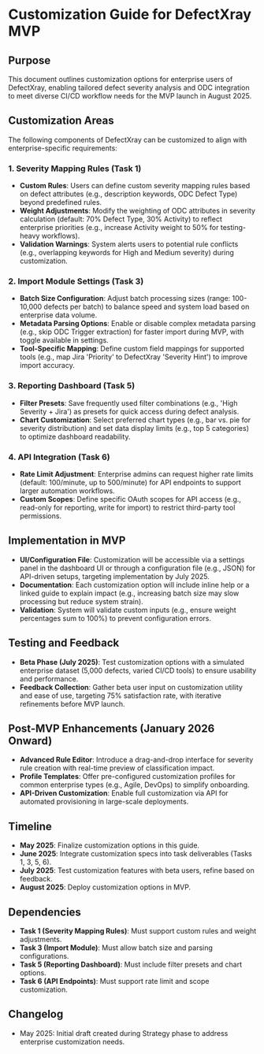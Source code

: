 # Customization Guide for DefectXray MVP

## Purpose
This document outlines customization options for enterprise users of DefectXray, enabling tailored defect severity analysis and ODC integration to meet diverse CI/CD workflow needs for the MVP launch in August 2025.

## Customization Areas
The following components of DefectXray can be customized to align with enterprise-specific requirements:

### 1. Severity Mapping Rules (Task 1)
- **Custom Rules**: Users can define custom severity mapping rules based on defect attributes (e.g., description keywords, ODC Defect Type) beyond predefined rules.
- **Weight Adjustments**: Modify the weighting of ODC attributes in severity calculation (default: 70% Defect Type, 30% Activity) to reflect enterprise priorities (e.g., increase Activity weight to 50% for testing-heavy workflows).
- **Validation Warnings**: System alerts users to potential rule conflicts (e.g., overlapping keywords for High and Medium severity) during customization.

### 2. Import Module Settings (Task 3)
- **Batch Size Configuration**: Adjust batch processing sizes (range: 100-10,000 defects per batch) to balance speed and system load based on enterprise data volume.
- **Metadata Parsing Options**: Enable or disable complex metadata parsing (e.g., skip ODC Trigger extraction) for faster import during MVP, with toggle available in settings.
- **Tool-Specific Mapping**: Define custom field mappings for supported tools (e.g., map Jira 'Priority' to DefectXray 'Severity Hint') to improve import accuracy.

### 3. Reporting Dashboard (Task 5)
- **Filter Presets**: Save frequently used filter combinations (e.g., 'High Severity + Jira') as presets for quick access during defect analysis.
- **Chart Customization**: Select preferred chart types (e.g., bar vs. pie for severity distribution) and set data display limits (e.g., top 5 categories) to optimize dashboard readability.

### 4. API Integration (Task 6)
- **Rate Limit Adjustment**: Enterprise admins can request higher rate limits (default: 100/minute, up to 500/minute) for API endpoints to support larger automation workflows.
- **Custom Scopes**: Define specific OAuth scopes for API access (e.g., read-only for reporting, write for import) to restrict third-party tool permissions.

## Implementation in MVP
- **UI/Configuration File**: Customization will be accessible via a settings panel in the dashboard UI or through a configuration file (e.g., JSON) for API-driven setups, targeting implementation by July 2025.
- **Documentation**: Each customization option will include inline help or a linked guide to explain impact (e.g., increasing batch size may slow processing but reduce system strain).
- **Validation**: System will validate custom inputs (e.g., ensure weight percentages sum to 100%) to prevent configuration errors.

## Testing and Feedback
- **Beta Phase (July 2025)**: Test customization options with a simulated enterprise dataset (5,000 defects, varied CI/CD tools) to ensure usability and performance.
- **Feedback Collection**: Gather beta user input on customization utility and ease of use, targeting 75% satisfaction rate, with iterative refinements before MVP launch.

## Post-MVP Enhancements (January 2026 Onward)
- **Advanced Rule Editor**: Introduce a drag-and-drop interface for severity rule creation with real-time preview of classification impact.
- **Profile Templates**: Offer pre-configured customization profiles for common enterprise types (e.g., Agile, DevOps) to simplify onboarding.
- **API-Driven Customization**: Enable full customization via API for automated provisioning in large-scale deployments.

## Timeline
- **May 2025**: Finalize customization options in this guide.
- **June 2025**: Integrate customization specs into task deliverables (Tasks 1, 3, 5, 6).
- **July 2025**: Test customization features with beta users, refine based on feedback.
- **August 2025**: Deploy customization options in MVP.

## Dependencies
- **Task 1 (Severity Mapping Rules)**: Must support custom rules and weight adjustments.
- **Task 3 (Import Module)**: Must allow batch size and parsing configurations.
- **Task 5 (Reporting Dashboard)**: Must include filter presets and chart options.
- **Task 6 (API Endpoints)**: Must support rate limit and scope customization.

## Changelog
- May 2025: Initial draft created during Strategy phase to address enterprise customization needs. 